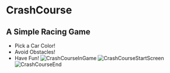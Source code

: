 
# CrashCourse
## A Simple Racing Game

- Pick a Car Color!
- Avoid Obstacles!
- Have Fun!
![CrashCourseInGame](https://user-images.githubusercontent.com/77712700/159377844-4335f4b9-9a7f-470f-a92b-dc42ced7902b.jpg)
![CrashCourseStartScreen](https://user-images.githubusercontent.com/77712700/159377865-6457684a-90fd-4781-844a-38feda1fb2ae.jpg)
![CrashCourseEnd](https://user-images.githubusercontent.com/77712700/159377878-ad9c3558-5118-4ced-8868-edd307a29cf1.jpg)
